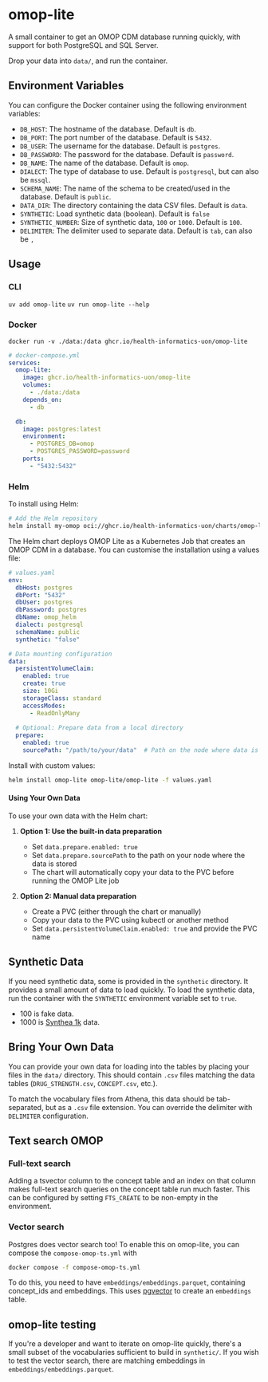 # omop-lite

A small container to get an OMOP CDM database running quickly, with support for both PostgreSQL and SQL Server.

Drop your data into `data/`, and run the container.

## Environment Variables

You can configure the Docker container using the following environment variables:

- `DB_HOST`: The hostname of the database. Default is `db`.
- `DB_PORT`: The port number of the database. Default is `5432`.
- `DB_USER`: The username for the database. Default is `postgres`.
- `DB_PASSWORD`: The password for the database. Default is `password`.
- `DB_NAME`: The name of the database. Default is `omop`.
- `DIALECT`: The type of database to use. Default is `postgresql`, but can also be `mssql`.
- `SCHEMA_NAME`: The name of the schema to be created/used in the database. Default is `public`.
- `DATA_DIR`: The directory containing the data CSV files. Default is `data`.
- `SYNTHETIC`: Load synthetic data (boolean). Default is `false`
- `SYNTHETIC_NUMBER`: Size of synthetic data, `100` or `1000`. Default is `100`.
- `DELIMITER`: The delimiter used to separate data. Default is `tab`, can also be `,`

## Usage

### CLI

`uv add omop-lite`
`uv run omop-lite --help`

### Docker

`docker run -v ./data:/data ghcr.io/health-informatics-uon/omop-lite`

```yaml
# docker-compose.yml
services:
  omop-lite:
    image: ghcr.io/health-informatics-uon/omop-lite
    volumes:
      - ./data:/data
    depends_on:
      - db

  db:
    image: postgres:latest
    environment:
      - POSTGRES_DB=omop
      - POSTGRES_PASSWORD=password
    ports:
      - "5432:5432"
```

### Helm

To install using Helm:

```bash
# Add the Helm repository
helm install my-omop oci://ghcr.io/health-informatics-uon/charts/omop-lite --version 0.2.2
```

The Helm chart deploys OMOP Lite as a Kubernetes Job that creates an OMOP CDM in a database. You can customise the installation using a values file:

```yaml
# values.yaml
env:
  dbHost: postgres
  dbPort: "5432"
  dbUser: postgres
  dbPassword: postgres
  dbName: omop_helm
  dialect: postgresql
  schemaName: public
  synthetic: "false" 

# Data mounting configuration
data:
  persistentVolumeClaim:
    enabled: true
    create: true
    size: 10Gi
    storageClass: standard
    accessModes:
      - ReadOnlyMany
  
  # Optional: Prepare data from a local directory
  prepare:
    enabled: true
    sourcePath: "/path/to/your/data"  # Path on the node where data is stored
```

Install with custom values:

```bash
helm install omop-lite omop-lite/omop-lite -f values.yaml
```

#### Using Your Own Data

To use your own data with the Helm chart:

1. **Option 1: Use the built-in data preparation**
   - Set `data.prepare.enabled: true`
   - Set `data.prepare.sourcePath` to the path on your node where the data is stored
   - The chart will automatically copy your data to the PVC before running the OMOP Lite job

2. **Option 2: Manual data preparation**
   - Create a PVC (either through the chart or manually)
   - Copy your data to the PVC using kubectl or another method
   - Set `data.persistentVolumeClaim.enabled: true` and provide the PVC name

## Synthetic Data

If you need synthetic data, some is provided in the `synthetic` directory. It provides a small amount of data to load quickly.
To load the synthetic data, run the container with the `SYNTHETIC` environment variable set to `true`.

- 100 is fake data.
- 1000 is [Synthea 1k](https://registry.opendata.aws/synthea-omop/) data.

## Bring Your Own Data

You can provide your own data for loading into the tables by placing your files in the `data/` directory. This should contain `.csv` files matching the data tables (`DRUG_STRENGTH.csv`, `CONCEPT.csv`, etc.).

To match the vocabulary files from Athena, this data should be tab-separated, but as a `.csv` file extension.
You can override the delimiter with `DELIMITER` configuration.


## Text search OMOP

### Full-text search

Adding a tsvector column to the concept table and an index on that column makes full-text search queries on the concept table run much faster.
This can be configured by setting `FTS_CREATE` to be non-empty in the environment.

### Vector search

Postgres does vector search too!
To enable this on omop-lite, you can compose the `compose-omop-ts.yml` with

```bash
docker compose -f compose-omop-ts.yml
```

To do this, you need to have `embeddings/embeddings.parquet`, containing concept_ids and embeddings.
This uses [pgvector](https://github.com/pgvector/pgvector) to create an `embeddings` table.

## omop-lite testing
If you're a developer and want to iterate on omop-lite quickly, there's a small subset of the vocabularies sufficient to build in `synthetic/`.
If you wish to test the vector search, there are matching embeddings in `embeddings/embeddings.parquet`.
